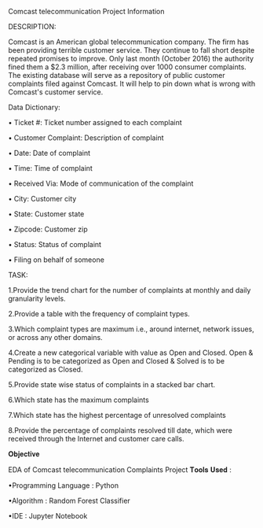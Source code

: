 Comcast telecommunication Project Information

DESCRIPTION:

Comcast is an American global telecommunication company. The firm has been providing terrible customer service. They continue to fall short despite repeated promises to improve. Only last month (October 2016) the authority fined them a $2.3 million, after receiving over 1000 consumer complaints. The existing database will serve as a repository of public customer complaints filed against Comcast. It will help to pin down what is wrong with Comcast's customer service.

Data Dictionary:

• Ticket #: Ticket number assigned to each complaint

• Customer Complaint: Description of complaint

• Date: Date of complaint

• Time: Time of complaint

• Received Via: Mode of communication of the complaint

• City: Customer city

• State: Customer state

• Zipcode: Customer zip

• Status: Status of complaint

• Filing on behalf of someone

TASK:

1.Provide the trend chart for the number of complaints at monthly and daily granularity levels.

2.Provide a table with the frequency of complaint types.

3.Which complaint types are maximum i.e., around internet, network issues, or across any other domains.

4.Create a new categorical variable with value as Open and Closed. Open & Pending is to be categorized as Open and Closed & Solved is to be categorized as Closed.

5.Provide state wise status of complaints in a stacked bar chart.

6.Which state has the maximum complaints

7.Which state has the highest percentage of unresolved complaints

8.Provide the percentage of complaints resolved till date, which were received through the Internet and customer care calls.

𝐎𝐛𝐣𝐞𝐜𝐭𝐢𝐯𝐞

EDA of Comcast telecommunication Complaints Project
𝐓𝐨𝐨𝐥𝐬 𝐔𝐬𝐞𝐝 :

•Programming Language : Python

•Algorithm : Random Forest Classifier

•IDE : Jupyter Notebook
